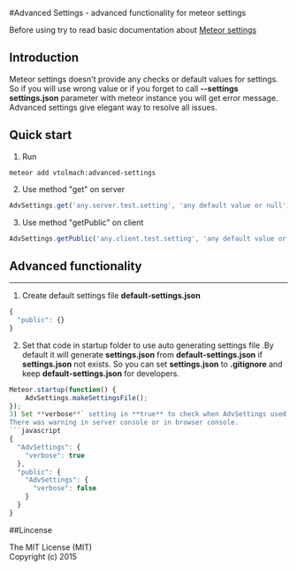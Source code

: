 
#Advanced Settings - advanced functionality for meteor settings

Before using try to read basic documentation about [Meteor settings](//docs.meteor.com/#/full/meteor_settings)

## Introduction

Meteor settings doesn't provide any checks or default values for settings. So if you will use wrong value or if you forget to call **--settings settings.json** parameter with meteor instance you will get error message.    
Advanced settings give elegant way to resolve all issues.  

## Quick start

1) Run
```
meteor add vtolmach:advanced-settings
```
2) Use method "get" on server
```javascript
AdvSettings.get('any.server.test.setting', 'any default value or null') 
```
3) Use method "getPublic" on client
```javascript
AdvSettings.getPublic('any.client.test.setting', 'any default value or null');   
```

## Advanced functionality

---

1) Create default settings file **default-settings.json**
```javascript
{  
  "public": {}
}    
```
2) Set that code in startup folder to use auto generating settings file .By default it will generate **settings.json** from **default-settings.json** if **settings.json** not exists.
So you can set **settings.json** to **.gitignore** and keep **default-settings.json** for developers.  
```javascript
Meteor.startup(function() {  
    AdvSettings.makeSettingsFile();  
});
3) Set **verbose**` setting in **true** to check when AdvSettings used default value or turn off it by **false** value, by default is **true**   
There was warning in server console or in browser console.   
```javascript
{
  "AdvSettings": {
    "verbose": true
  },
  "public": {
    "AdvSettings": {
      "verbose": false
    }
  }
}    
```

##Lincense


The MIT License (MIT)  
Copyright (c) 2015
